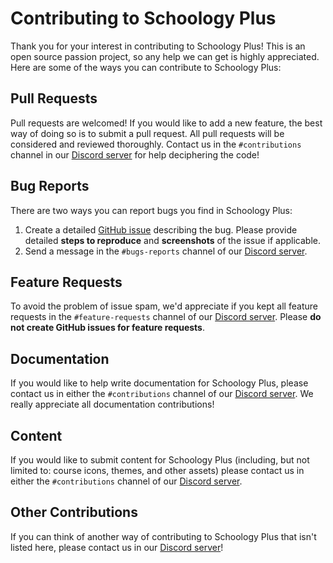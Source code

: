 # Contributing to Schoology Plus

Thank you for your interest in contributing to Schoology Plus! This is an open source passion project, so any help we can get is highly appreciated. Here are some of the ways you can contribute to Schoology Plus:

## Pull Requests
Pull requests are welcomed! If you would like to add a new feature, the best way of doing so is to submit a pull request. All pull requests will be considered and reviewed thoroughly. Contact us in the `#contributions` channel in our [Discord server](https://discord.schoologypl.us) for help deciphering the code!

## Bug Reports
There are two ways you can report bugs you find in Schoology Plus:

1. Create a detailed [GitHub issue](https://github.com/aopell/SchoologyPlus/issues/new) describing the bug. Please provide detailed **steps to reproduce** and **screenshots** of the issue if applicable.
2. Send a message in the `#bugs-reports` channel of our [Discord server](https://discord.schoologypl.us).

## Feature Requests
To avoid the problem of issue spam, we'd appreciate if you kept all feature requests in the `#feature-requests` channel of our [Discord server](https://discord.schoologypl.us). Please **do not create GitHub issues for feature requests**.

## Documentation
If you would like to help write documentation for Schoology Plus, please contact us in either the `#contributions` channel of our [Discord server](https://discord.schoologypl.us). We really appreciate all documentation contributions!

## Content
If you would like to submit content for Schoology Plus (including, but not limited to: course icons, themes, and other assets) please contact us in either the `#contributions` channel of our [Discord server](https://discord.schoologypl.us).

## Other Contributions
If you can think of another way of contributing to Schoology Plus that isn't listed here, please contact us in our [Discord server](https://discord.schoologypl.us)!
